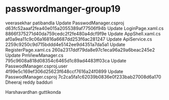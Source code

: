 # passwordmanger-group19
veerasekhar patibandla 
Update PasswodManager.csproj d63fc52aaaf2fea40e015a2055389af77506f94b
Update LoginPage.xaml.cs 8866f375271d40da759cedc2f2fe480a4dcf9f9e
Update AppShell.xaml.cs af0a9ea11c9c06a16816a6687dd253f6ac281247
Update ApiService.cs 2259c9250c9d715bddd4e5142ee9d4351a7da5a1
Update RegisterPage.xaml.cs 260a2317ddf79da8e97c1eca96a29a6beac245e2
Update PmViewManager.cs 795c9608a818d08354c6465d1c89ad4483ff03ca
Update PasswodManager.csproj.user 4f99e5c169ef306d25623f648ccf7616a24f0899
Update PasswodManager.csproj 7c2ca5fa1c62039b0836e0f233bab27008d6a170
Dheeraj reddy badduri

Harshavardhan guttikonda
